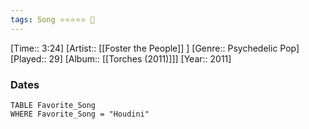 ```yaml
---
tags: Song ⭐⭐⭐⭐⭐ 💛
---
```

[Time:: 3:24]
[Artist:: [[Foster the People]] ]
[Genre:: Psychedelic Pop]
[Played:: 29]
[Album:: [[Torches (2011)]]]
[Year:: 2011]
### Dates
````dataview
TABLE Favorite_Song
WHERE Favorite_Song = "Houdini"
````